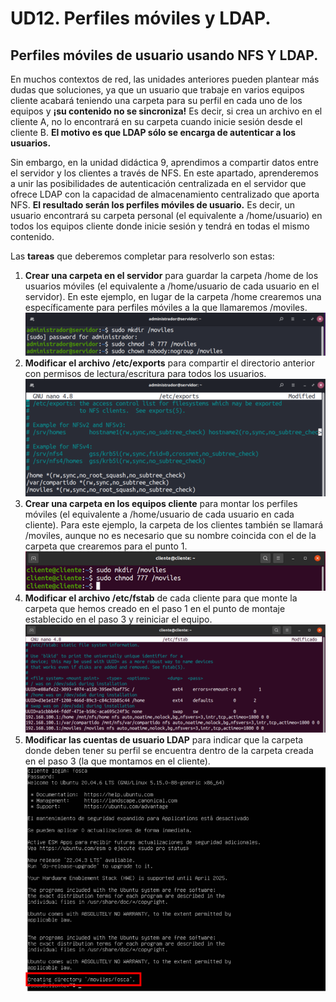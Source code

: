 # UD12. Perfiles móviles y LDAP.

## Perfiles móviles de usuario usando NFS Y LDAP.

En muchos contextos de red, las unidades anteriores pueden plantear más dudas que soluciones, ya que un usuario
que trabaje en varios equipos cliente acabará teniendo una carpeta para su perfil en cada uno de los equipos y
**¡su contenido no se sincroniza!** Es decir, si crea un archivo en el cliente A, no lo encontrará en su carpeta cuando inicie
sesión desde el cliente B. **El motivo es que LDAP sólo se encarga de autenticar a los usuarios.**

Sin embargo, en la unidad didáctica 9, aprendimos a compartir datos entre el servidor y los clientes a través de NFS.
En este apartado, aprenderemos a unir las posibilidades de autenticación centralizada en el servidor que ofrece LDAP
con la capacidad de almacenamiento centralizado que aporta NFS. **El resultado serán los perfiles móviles de usuario.**
Es decir, un usuario encontrará su carpeta personal (el equivalente a /home/usuario) en todos los equipos cliente
donde inicie sesión y tendrá en todas el mismo contenido.

Las **tareas** que deberemos completar para resolverlo son estas:

1. **Crear una carpeta en el servidor** para guardar la carpeta /home de los usuarios móviles (el equivalente a
/home/usuario de cada usuario en el servidor). En este ejemplo, en lugar de la carpeta /home crearemos una
específicamente para perfiles móviles a la que llamaremos /moviles.
![Creación de la carpeta de perfil móvil en el servidor](./img/apartado1.png)
2. **Modificar el archivo /etc/exports** para compartir el directorio anterior con permisos de lectura/escritura para
todos los usuarios.
![Modificación del archivo /etc/exports](./img/apartado2.png)
3. **Crear una carpeta en los equipos cliente** para montar los perfiles móviles (el equivalente a /home/usuario de
cada usuario en cada cliente). Para este ejemplo, la carpeta de los clientes también se llamará /moviles,
aunque no es necesario que su nombre coincida con el de la carpeta que crearemos para el punto 1.
![Creación de la carpeta de perfil móvil en el cliente](./img/apartado3.png)
4. **Modificar el archivo /etc/fstab** de cada cliente para que monte la carpeta que hemos creado en el paso 1 en
el punto de montaje establecido en el paso 3 y reiniciar el equipo.
![Modificación del archivo /etc/fstab](./img/apartado4.png)
5. **Modificar las cuentas de usuario LDAP** para indicar que la carpeta donde deben tener su perfil se encuentra
dentro de la carpeta creada en el paso 3 (la que montamos en el cliente).
![Inicio de sesión con el cliente](./img/apartado5.png)